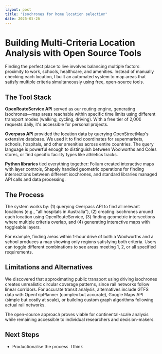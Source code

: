 ```yaml
---
layout: post
title: "Isochrones for home location selection"
date: 2025-05-26
---
```


# Building Multi-Criteria Location Analysis with Open Source Tools

Finding the perfect place to live involves balancing multiple factors: proximity to work, schools, healthcare, and amenities. Instead of manually checking each location, I built an automated system to map areas that satisfy multiple criteria simultaneously using free, open-source tools.

## The Tool Stack

**OpenRouteService API** served as our routing engine, generating isochrones—map areas reachable within specific time limits using different transport modes (walking, cycling, driving). With a free tier of 2,000 requests daily, it's accessible for personal projects.

**Overpass API** provided the location data by querying OpenStreetMap's extensive database. We used it to find coordinates for supermarkets, schools, hospitals, and other amenities across entire countries. The query language is powerful enough to distinguish between Woolworths and Coles stores, or find specific facility types like athletics tracks.

**Python libraries** tied everything together: Folium created interactive maps with layer controls, Shapely handled geometric operations for finding intersections between different isochrones, and standard libraries managed API calls and data processing.

## The Process

The system works by: (1) querying Overpass API to find all relevant locations (e.g., "all hospitals in Australia"), (2) creating isochrones around each location using OpenRouteService, (3) finding geometric intersections where multiple criteria overlap, and (4) generating interactive maps with toggleable layers.

For example, finding areas within 1-hour drive of both a Woolworths and a school produces a map showing only regions satisfying both criteria. Users can toggle different combinations to see areas meeting 1, 2, or all specified requirements.

## Limitations and Alternatives

We discovered that approximating public transport using driving isochrones creates unrealistic circular coverage patterns, since rail networks follow linear corridors. For accurate transit analysis, alternatives include GTFS data with OpenTripPlanner (complex but accurate), Google Maps API (simple but costly at scale), or building custom graph algorithms following actual rail networks.

The open-source approach proves viable for continental-scale analysis while remaining accessible to individual researchers and decision-makers.

## Next Steps

- Productionalise the process. I think 
